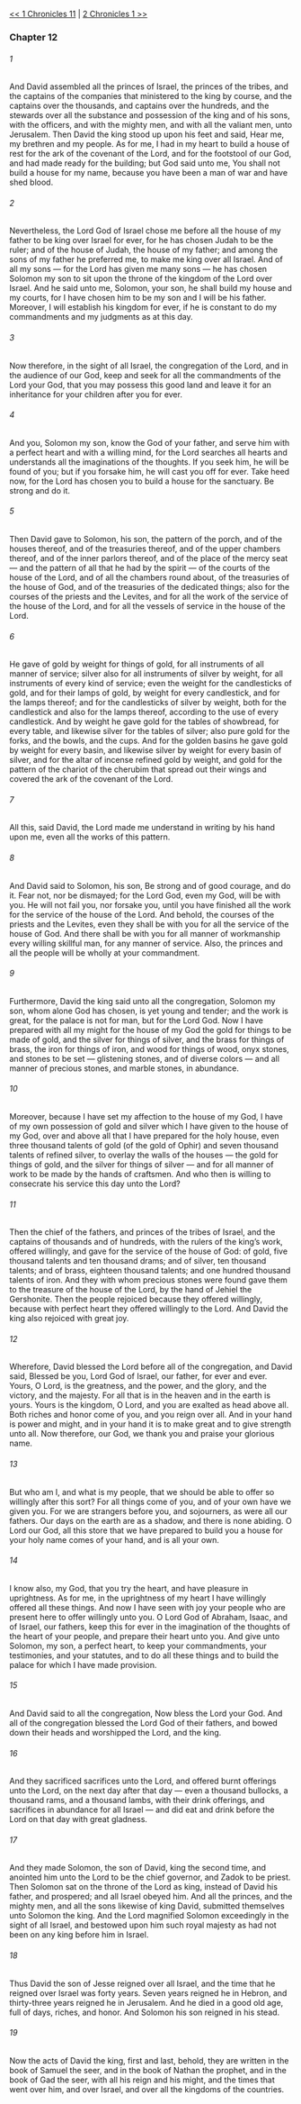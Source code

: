 [<< 1 Chronicles 11](1%20Chronicles%2011.md)  |  [2 Chronicles 1 >>](../2%20Chronicles/2%20Chronicles%201.md)

### Chapter 12
###### 1
And David assembled all the princes of Israel, the princes of the tribes, and the captains of the companies that ministered to the king by course, and the captains over the thousands, and captains over the hundreds, and the stewards over all the substance and possession of the king and of his sons, with the officers, and with the mighty men, and with all the valiant men, unto Jerusalem. Then David the king stood up upon his feet and said, Hear me, my brethren and my people. As for me, I had in my heart to build a house of rest for the ark of the covenant of the Lord, and for the footstool of our God, and had made ready for the building; but God said unto me, You shall not build a house for my name, because you have been a man of war and have shed blood.

###### 2
Nevertheless, the Lord God of Israel chose me before all the house of my father to be king over Israel for ever, for he has chosen Judah to be the ruler; and of the house of Judah, the house of my father; and among the sons of my father he preferred me, to make me king over all Israel. And of all my sons — for the Lord has given me many sons — he has chosen Solomon my son to sit upon the throne of the kingdom of the Lord over Israel. And he said unto me, Solomon, your son, he shall build my house and my courts, for I have chosen him to be my son and I will be his father. Moreover, I will establish his kingdom for ever, if he is constant to do my commandments and my judgments as at this day.

###### 3
Now therefore, in the sight of all Israel, the congregation of the Lord, and in the audience of our God, keep and seek for all the commandments of the Lord your God, that you may possess this good land and leave it for an inheritance for your children after you for ever.

###### 4
And you, Solomon my son, know the God of your father, and serve him with a perfect heart and with a willing mind, for the Lord searches all hearts and understands all the imaginations of the thoughts. If you seek him, he will be found of you; but if you forsake him, he will cast you off for ever. Take heed now, for the Lord has chosen you to build a house for the sanctuary. Be strong and do it.

###### 5
Then David gave to Solomon, his son, the pattern of the porch, and of the houses thereof, and of the treasuries thereof, and of the upper chambers thereof, and of the inner parlors thereof, and of the place of the mercy seat — and the pattern of all that he had by the spirit — of the courts of the house of the Lord, and of all the chambers round about, of the treasuries of the house of God, and of the treasuries of the dedicated things; also for the courses of the priests and the Levites, and for all the work of the service of the house of the Lord, and for all the vessels of service in the house of the Lord.

###### 6
He gave of gold by weight for things of gold, for all instruments of all manner of service; silver also for all instruments of silver by weight, for all instruments of every kind of service; even the weight for the candlesticks of gold, and for their lamps of gold, by weight for every candlestick, and for the lamps thereof; and for the candlesticks of silver by weight, both for the candlestick and also for the lamps thereof, according to the use of every candlestick. And by weight he gave gold for the tables of showbread, for every table, and likewise silver for the tables of silver; also pure gold for the forks, and the bowls, and the cups. And for the golden basins he gave gold by weight for every basin, and likewise silver by weight for every basin of silver, and for the altar of incense refined gold by weight, and gold for the pattern of the chariot of the cherubim that spread out their wings and covered the ark of the covenant of the Lord.

###### 7
All this, said David, the Lord made me understand in writing by his hand upon me, even all the works of this pattern.

###### 8
And David said to Solomon, his son, Be strong and of good courage, and do it. Fear not, nor be dismayed; for the Lord God, even my God, will be with you. He will not fail you, nor forsake you, until you have finished all the work for the service of the house of the Lord. And behold, the courses of the priests and the Levites, even they shall be with you for all the service of the house of God. And there shall be with you for all manner of workmanship every willing skillful man, for any manner of service. Also, the princes and all the people will be wholly at your commandment.

###### 9
Furthermore, David the king said unto all the congregation, Solomon my son, whom alone God has chosen, is yet young and tender; and the work is great, for the palace is not for man, but for the Lord God. Now I have prepared with all my might for the house of my God the gold for things to be made of gold, and the silver for things of silver, and the brass for things of brass, the iron for things of iron, and wood for things of wood, onyx stones, and stones to be set — glistening stones, and of diverse colors — and all manner of precious stones, and marble stones, in abundance.

###### 10
Moreover, because I have set my affection to the house of my God, I have of my own possession of gold and silver which I have given to the house of my God, over and above all that I have prepared for the holy house, even three thousand talents of gold (of the gold of Ophir) and seven thousand talents of refined silver, to overlay the walls of the houses — the gold for things of gold, and the silver for things of silver — and for all manner of work to be made by the hands of craftsmen. And who then is willing to consecrate his service this day unto the Lord?

###### 11
Then the chief of the fathers, and princes of the tribes of Israel, and the captains of thousands and of hundreds, with the rulers of the king’s work, offered willingly, and gave for the service of the house of God: of gold, five thousand talents and ten thousand drams; and of silver, ten thousand talents; and of brass, eighteen thousand talents; and one hundred thousand talents of iron. And they with whom precious stones were found gave them to the treasure of the house of the Lord, by the hand of Jehiel the Gershonite. Then the people rejoiced because they offered willingly, because with perfect heart they offered willingly to the Lord. And David the king also rejoiced with great joy.

###### 12
Wherefore, David blessed the Lord before all of the congregation, and David said, Blessed be you, Lord God of Israel, our father, for ever and ever. Yours, O Lord, is the greatness, and the power, and the glory, and the victory, and the majesty. For all that is in the heaven and in the earth is yours. Yours is the kingdom, O Lord, and you are exalted as head above all. Both riches and honor come of you, and you reign over all. And in your hand is power and might, and in your hand it is to make great and to give strength unto all. Now therefore, our God, we thank you and praise your glorious name.

###### 13
But who am I, and what is my people, that we should be able to offer so willingly after this sort? For all things come of you, and of your own have we given you. For we are strangers before you, and sojourners, as were all our fathers. Our days on the earth are as a shadow, and there is none abiding. O Lord our God, all this store that we have prepared to build you a house for your holy name comes of your hand, and is all your own.

###### 14
I know also, my God, that you try the heart, and have pleasure in uprightness. As for me, in the uprightness of my heart I have willingly offered all these things. And now I have seen with joy your people who are present here to offer willingly unto you. O Lord God of Abraham, Isaac, and of Israel, our fathers, keep this for ever in the imagination of the thoughts of the heart of your people, and prepare their heart unto you. And give unto Solomon, my son, a perfect heart, to keep your commandments, your testimonies, and your statutes, and to do all these things and to build the palace for which I have made provision.

###### 15
And David said to all the congregation, Now bless the Lord your God. And all of the congregation blessed the Lord God of their fathers, and bowed down their heads and worshipped the Lord, and the king.

###### 16
And they sacrificed sacrifices unto the Lord, and offered burnt offerings unto the Lord, on the next day after that day — even a thousand bullocks, a thousand rams, and a thousand lambs, with their drink offerings, and sacrifices in abundance for all Israel — and did eat and drink before the Lord on that day with great gladness.

###### 17
And they made Solomon, the son of David, king the second time, and anointed him unto the Lord to be the chief governor, and Zadok to be priest. Then Solomon sat on the throne of the Lord as king, instead of David his father, and prospered; and all Israel obeyed him. And all the princes, and the mighty men, and all the sons likewise of king David, submitted themselves unto Solomon the king. And the Lord magnified Solomon exceedingly in the sight of all Israel, and bestowed upon him such royal majesty as had not been on any king before him in Israel.

###### 18
Thus David the son of Jesse reigned over all Israel, and the time that he reigned over Israel was forty years. Seven years reigned he in Hebron, and thirty-three years reigned he in Jerusalem. And he died in a good old age, full of days, riches, and honor. And Solomon his son reigned in his stead.

###### 19
Now the acts of David the king, first and last, behold, they are written in the book of Samuel the seer, and in the book of Nathan the prophet, and in the book of Gad the seer, with all his reign and his might, and the times that went over him, and over Israel, and over all the kingdoms of the countries.